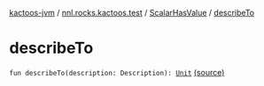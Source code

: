 [kactoos-jvm](../../index.md) / [nnl.rocks.kactoos.test](../index.md) / [ScalarHasValue](index.md) / [describeTo](.)

# describeTo

`fun describeTo(description: Description): `[`Unit`](https://kotlinlang.org/api/latest/jvm/stdlib/kotlin/-unit/index.html) [(source)](https://github.com/neonailol/kactoos/blob/master/kactoos-jvm/src/main/kotlin/nnl/rocks/kactoos/test/ScalarHasValue.kt#L29)